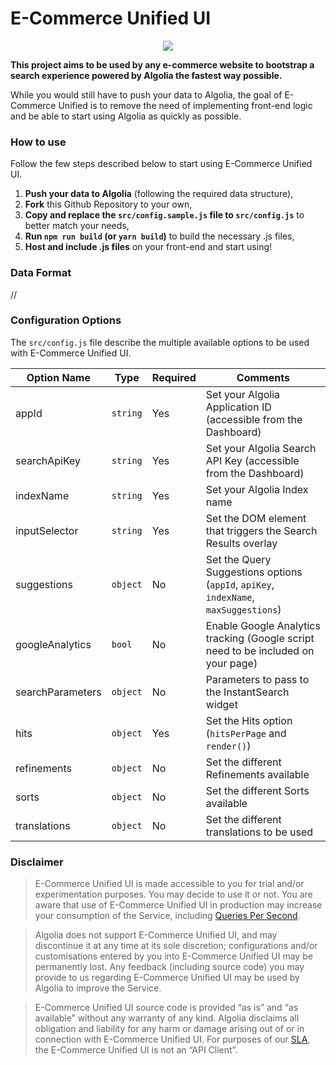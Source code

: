 # E-Commerce Unified UI

<p align="center">
<img src="https://cl.ly/c3fa6a6b250a/Screenshot%2525202019-05-27%252520at%25252010.17.35.png" />
</p>

**This project aims to be used by any e-commerce website to bootstrap a search experience powered by Algolia the fastest way possible.**

While you would still have to push your data to Algolia, the goal of E-Commerce Unified is to remove the need of implementing front-end logic and be able to start using Algolia as quickly as possible.

### How to use

Follow the few steps described below to start using E-Commerce Unified UI.

1. **Push your data to Algolia** (following the required data structure),
2. **Fork** this Github Repository to your own,
3. **Copy and replace the `src/config.sample.js` file to `src/config.js`** to better match your needs,
4. **Run `npm run build` (or `yarn build`)** to build the necessary .js files,
5. **Host and include .js files** on your front-end and start using!

### Data Format

//

### Configuration Options

The `src/config.js` file describe the multiple available options to be used with E-Commerce Unified UI.

| Option Name | Type | Required | Comments |
| --- | --- | --- | --- |
| appId | `string` | Yes | Set your Algolia Application ID (accessible from the Dashboard) |
| searchApiKey | `string` | Yes | Set your Algolia Search API Key (accessible from the Dashboard) |
| indexName | `string` | Yes | Set your Algolia Index name |
| inputSelector | `string` | Yes | Set the DOM element that triggers the Search Results overlay |
| suggestions | `object` | No | Set the Query Suggestions options (`appId`, `apiKey`, `indexName`, `maxSuggestions`) |
| googleAnalytics | `bool` | No | Enable Google Analytics tracking (Google script need to be included on your page) |
| searchParameters | `object` | No | Parameters to pass to the InstantSearch widget |
| hits | `object` | Yes | Set the Hits option (`hitsPerPage` and `render()`) |
| refinements | `object` | No | Set the different Refinements available |
| sorts | `object` | No | Set the different Sorts available |
| translations | `object` | No | Set the different translations to be used |

### Disclaimer

> E-Commerce Unified UI is made accessible to you for trial and/or experimentation purposes. You may decide to use it or not. You are aware that use of E-Commerce Unified UI in production may increase your consumption of the Service, including [Queries Per Second](https://www.algolia.com/doc/faq/monitoring/which-queries-are-counted-as-part-of-the-max-qps-computations/).

> Algolia does not support E-Commerce Unified UI, and may discontinue it at any time at its sole discretion; configurations and/or customisations entered by you into E-Commerce Unified UI may be permanently lost. Any feedback (including source code) you may provide to us regarding E-Commerce Unified UI may be used by Algolia to improve the Service.

> E-Commerce Unified UI source code is provided “as is” and “as available” without any warranty of any kind. Algolia disclaims all obligation and liability for any harm or damage arising out of or in connection with E-Commerce Unified UI. For purposes of our [SLA](https://www.algolia.com/policies/sla), the E-Commerce Unified UI is not an “API Client”.
